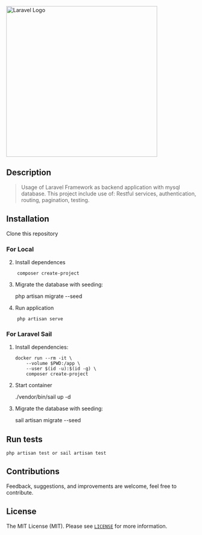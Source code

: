 <p align="left"><a href="https://laravel.com" target="_blank"><img src="https://raw.githubusercontent.com/laravel/art/master/logo-lockup/5%20SVG/2%20CMYK/1%20Full%20Color/laravel-logolockup-cmyk-red.svg" width="400" alt="Laravel Logo"></a></p>


## Description

> Usage of Laravel Framework as backend application with mysql database. This project include use of: Restful services, authentication, routing, pagination, testing.

## Installation 

Clone this repository

### For Local

2) Install dependences 
```
    composer create-project 
```

3) Migrate the database with seeding:

    php artisan migrate --seed

4) Run application
```
    php artisan serve
```


### For Laravel Sail
1) Install dependencies:

    ```
    docker run --rm -it \
        --volume $PWD:/app \
        --user $(id -u):$(id -g) \
        composer create-project
    ```

2) Start container

    ./vendor/bin/sail up -d

3) Migrate the database with seeding:

    sail artisan migrate --seed

## Run tests

    php artisan test or sail artisan test


## Contributions

Feedback, suggestions, and improvements are welcome, feel free to contribute.


## License

The MIT License (MIT). Please see [`LICENSE`](./LICENSE) for more information.